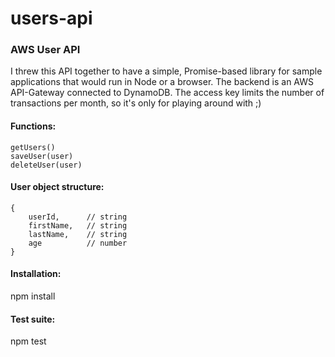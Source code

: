 # users-api
### AWS User API

I threw this API together to have a simple, Promise-based library
for sample applications that would run in Node or a browser.  The
backend is an AWS API-Gateway connected to DynamoDB.  The access key
limits the number of transactions per month, so it's only for
playing around with ;)

#### Functions:

    getUsers()
    saveUser(user)
    deleteUser(user)


#### User object structure:<br/>

    {
        userId,      // string
        firstName,   // string
        lastName,    // string
        age          // number
    }

#### Installation:

npm install
#### Test suite:

npm test
